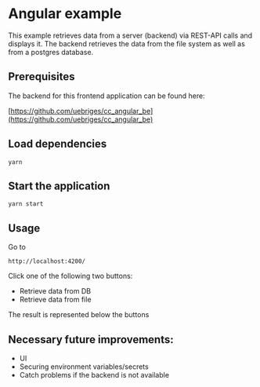 # Angular example

This example retrieves data from a server (backend) via REST-API calls and displays it. The backend retrieves the data from the file system as well as from a postgres database.

## Prerequisites

The backend for this frontend application can be found here:

[https://github.com/uebriges/cc_angular_be](https://github.com/uebriges/cc_angular_be)

## Load dependencies

```
yarn
```

## Start the application

```
yarn start
```

## Usage

Go to

```
http://localhost:4200/
```

Click one of the following two buttons:

- Retrieve data from DB
- Retrieve data from file

The result is represented below the buttons

## Necessary future improvements:

- UI
- Securing environment variables/secrets
- Catch problems if the backend is not available

